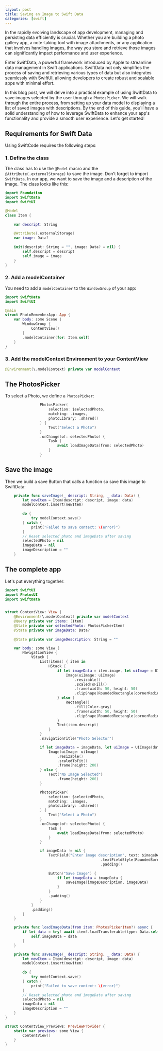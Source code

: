 ```yaml
---
layout: post
title: Saving an Image to Swift Data
categories: [swift]
---
```


In the rapidly evolving landscape of app development, managing and persisting data efficiently is crucial. Whether you are building a photo gallery app, a note-taking tool with image attachments, or any application that involves handling images, the way you store and retrieve those images can significantly impact performance and user experience.

Enter SwiftData, a powerful framework introduced by Apple to streamline data management in Swift applications. SwiftData not only simplifies the process of saving and retrieving various types of data but also integrates seamlessly with SwiftUI, allowing developers to create robust and scalable apps with minimal effort.

In this blog post, we will delve into a practical example of using SwiftData to save images selected by the user through a `PhotosPicker`. We will walk through the entire process, from setting up your data model to displaying a list of saved images with descriptions. By the end of this guide, you'll have a solid understanding of how to leverage SwiftData to enhance your app's functionality and provide a smooth user experience. Let's get started!

## Requirements for Swift Data

Using SwiftCode requires the following steps:

### 1. Define the class
The class has to use the `@Model` macro and the `@Attribute(.externalStorage)` to save the image. Don't forget to import `SwiftData`.
In our app, we want to save the image and a description of the image. The class looks like this:

   
```swift
import Foundation
import SwiftData
import SwiftUI

@Model
class Item {
    
    var descript: String
    
    @Attribute(.externalStorage)
    var image: Data?
    
    init(descript: String = "", image: Data? = nil) {
        self.descript = descript
        self.image = image
    }
}
```

### 2. Add a modelContainer
You need to add a `modelContainer` to the `WindowGroup` of your app:

```swift
import SwiftData
import SwiftUI

@main
struct PhotoRememberApp: App {
    var body: some Scene {
        WindowGroup {
            ContentView()
        }
        .modelContainer(for: Item.self)
    }
}
```

### 3. Add the modelContext Environment to your ContentView
```swift
@Environment(\.modelContext) private var modelContext
```

## The PhotosPicker

To select a Photo, we define a `PhotosPicker`:
```swift
                PhotosPicker(
                    selection: $selectedPhoto,
                    matching: .images,
                    photoLibrary: .shared()
                ) {
                    Text("Select a Photo")
                }
                .onChange(of: selectedPhoto) {
                    Task {
                        await loadImageData(from: selectedPhoto)
                    }
                }
```

## Save the image

Then we build a save Button that calls a function so save this image to SwiftData:

```swift
    private func saveImage(_ descript: String, _ data: Data) {
        let newItem = Item(descript: descript, image: data)
        modelContext.insert(newItem)
        
        do {
            try modelContext.save()
        } catch {
            print("Failed to save context: \(error)")
        }
        // Reset selected photo and imageData after saving
        selectedPhoto = nil
        imageData = nil
        imageDescription = ""
    }
```

## The complete app

Let's put everything together:

```swift
import SwiftUI
import PhotosUI
import SwiftData


struct ContentView: View {
    @Environment(\.modelContext) private var modelContext
    @Query private var items: [Item]
    @State private var selectedPhoto: PhotosPickerItem?
    @State private var imageData: Data?
    
    @State private var imageDescription: String = ""

    var body: some View {
        NavigationView {
            VStack {
                List(items) { item in
                    HStack {
                        if let imageData = item.image, let uiImage = UIImage(data: imageData) {
                            Image(uiImage: uiImage)
                                .resizable()
                                .scaledToFill()
                                .frame(width: 50, height: 50)
                                .clipShape(RoundedRectangle(cornerRadius: 8))
                        } else {
                            Rectangle()
                                .fill(Color.gray)
                                .frame(width: 50, height: 50)
                                .clipShape(RoundedRectangle(cornerRadius: 8))
                        }
                        Text(item.descript)
                    }
                }
                .navigationTitle("Photo Selector")

                if let imageData = imageData, let uiImage = UIImage(data: imageData) {
                    Image(uiImage: uiImage)
                        .resizable()
                        .scaledToFit()
                        .frame(height: 200)
                } else {
                    Text("No Image Selected")
                        .frame(height: 200)
                }

                PhotosPicker(
                    selection: $selectedPhoto,
                    matching: .images,
                    photoLibrary: .shared()
                ) {
                    Text("Select a Photo")
                }
                .onChange(of: selectedPhoto) {
                    Task {
                        await loadImageData(from: selectedPhoto)
                    }
                }

                if imageData != nil {
                    TextField("Enter image description", text: $imageDescription)
                                            .textFieldStyle(RoundedBorderTextFieldStyle())
                                            .padding()
                    
                    Button("Save Image") {
                        if let imageData = imageData {
                            saveImage(imageDescription, imageData)
                        }
                    }
                    .padding()
                }
            }
            .padding()
        }
    }

    private func loadImageData(from item: PhotosPickerItem?) async {
        if let data = try? await item?.loadTransferable(type: Data.self) {
            self.imageData = data
        }
    }

    private func saveImage(_ descript: String, _ data: Data) {
        let newItem = Item(descript: descript, image: data)
        modelContext.insert(newItem)
        
        do {
            try modelContext.save()
        } catch {
            print("Failed to save context: \(error)")
        }
        // Reset selected photo and imageData after saving
        selectedPhoto = nil
        imageData = nil
        imageDescription = ""
    }
}

struct ContentView_Previews: PreviewProvider {
    static var previews: some View {
        ContentView()
    }
}
```





